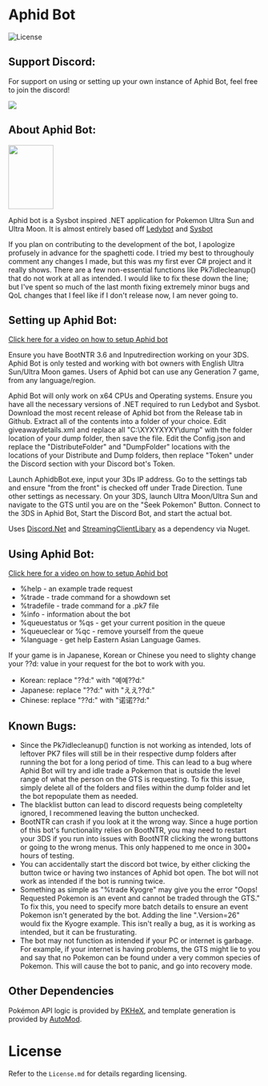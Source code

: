 # Aphid Bot
![License](https://img.shields.io/badge/License-AGPLv3-blue.svg)

## Support Discord:

For support on using or setting up your own instance of Aphid Bot, feel free to join the discord!

[<img src="https://canary.discordapp.com/api/guilds/678767684669669386/widget.png?style=banner2">](https://discord.gg/qYJwsZjMku)

## About Aphid Bot:
<img src="https://i.imgur.com/5pgJgMH.png" height=128 width=90 />

Aphid bot is a Sysbot inspired .NET application for Pokemon Ultra Sun and Ultra Moon. It is almost entirely based off [Ledybot](https://github.com/olliz0r/Ledybot) and [Sysbot](https://github.com/kwsch/SysBot.NET)

If you plan on contributing to the development of the bot, I apologize profusely in advance for the spaghetti code. I tried my best to throughouly comment any changes I made, but this was my first ever C# project and it really shows. There are a few non-essential functions like Pk7idlecleanup() that do not work at all as intended. I would like to fix these down the line; but I've spent so much of the last month fixing extremely minor bugs and QoL changes that I feel like if I don't release now, I am never going to.

## Setting up Aphid Bot:

[Click here for a video on how to setup Aphid bot](https://youtu.be/BlL6rJFXi9Q)

Ensure you have BootNTR 3.6 and Inputredirection working on your 3DS. Aphid Bot is only tested and working with bot owners with English Ultra Sun/Ultra Moon games. Users of Aphid bot can use any Generation 7 game, from any language/region.

Aphid Bot will only work on x64 CPUs and Operating systems. Ensure you have all the necessary versions of .NET required to run Ledybot and Sysbot. Download the most recent release of Aphid bot from the Release tab in Github. Extract all of the contents into a folder of your choice. Edit giveawaydetails.xml and replace all "C:\XYXYXYXY\dump" with the folder location of your dump folder, then save the file. Edit the Config.json and replace the "DistributeFolder" and "DumpFolder" locations with the locations of your Distribute and Dump folders, then replace "Token" under the Discord section with your Discord bot's Token.

Launch AphidbBot.exe, input your 3Ds IP address. Go to the settings tab and ensure "from the front" is checked off under Trade Direction. Tune other settings as necessary. On your 3DS, launch Ultra Moon/Ultra Sun and navigate to the GTS until you are on the "Seek Pokemon" Button. Connect to the 3DS in Aphid Bot, Start the Discord Bot, and start the actual bot.

Uses [Discord.Net](https://github.com/discord-net/Discord.Net) and [StreamingClientLibary](https://github.com/SaviorXTanren/StreamingClientLibrary) as a dependency via Nuget.

## Using Aphid Bot:

[Click here for a video on how to setup Aphid bot](https://youtu.be/BlL6rJFXi9Q)

* %help - an example trade request
* %trade - trade command for a showdown set
* %tradefile - trade command for a .pk7 file
* %info - information about the bot
* %queuestatus or %qs - get your current position in the queue
* %queueclear or %qc - remove yourself from the queue
* %language - get help Eastern Asian Language Games.

If your game is in Japanese, Korean or Chinese you need to slighty change your ??d: value in your request for the bot to work with you.
* Korean: replace "??d:" with "예예??d:"
* Japanese: replace "??d:" with "ええ??d:"
* Chinese: replace "??d:" with "诺诺??d:"

## Known Bugs:

* Since the Pk7idlecleanup() function is not working as intended, lots of leftover PK7 files will still be in their respective dump folders after running the bot for a long period of time. This can lead to a bug where Aphid Bot will try and idle trade a Pokemon that is outside the level range of what the person on the GTS is requesting. To fix this issue, simply delete all of the folders and files within the dump folder and let the bot repopulate them as needed.
* The blacklist button can lead to discord requests being completelty ignored, I recommened leaving the button unchecked.
* BootNTR can crash if you look at it the wrong way. Since a huge portion of this bot's functionality relies on BootNTR, you may need to restart your 3DS if you run into issues with BootNTR clicking the wrong buttons or going to the wrong menus. This only happened to me once in 300+ hours of testing.
* You can accidentally start the discord bot twice, by either clicking the button twice or having two instances of Aphid bot open. The bot will not work as intended if the bot is running twice.
* Something as simple as "%trade Kyogre" may give you the error "Oops! Requested Pokemon is an event and cannot be traded through the GTS." To fix this, you need to specify more batch details to ensure an event Pokemon isn't generated by the bot. Adding the line ".Version=26" would fix the Kyogre example. This isn't really a bug, as it is working as intended, but it can be frusturating.
* The bot may not function as intended if your PC or internet is garbage. For example, if your internet is having problems, the GTS might lie to you and say that no Pokemon can be found under a very common species of Pokemon. This will cause the bot to panic, and go into recovery mode.

## Other Dependencies
Pokémon API logic is provided by [PKHeX](https://github.com/kwsch/PKHeX/), and template generation is provided by [AutoMod](https://github.com/architdate/PKHeX-Plugins/).

# License
Refer to the `License.md` for details regarding licensing.
